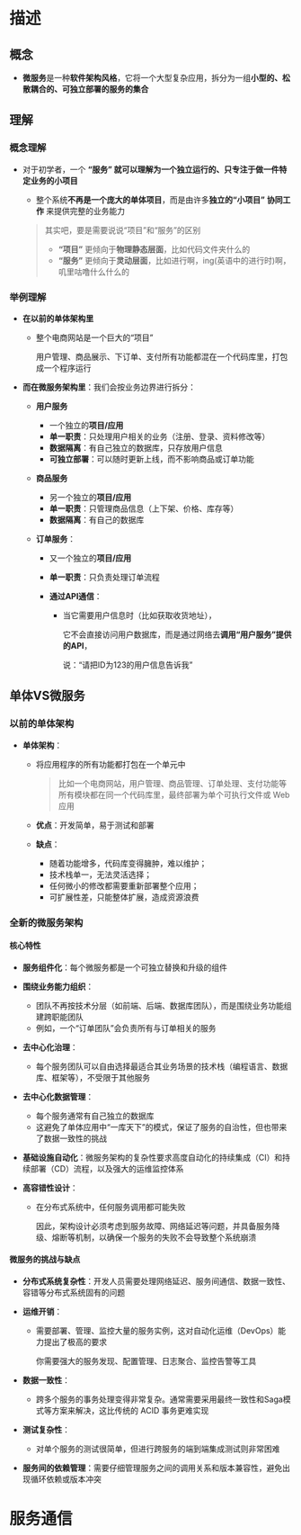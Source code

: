 # 描述

## 概念

- **微服务**是一种**软件架构风格**，它将一个大型复杂应用，拆分为一组**小型的、松散耦合的、可独立部署的服务的集合**



## 理解

### 概念理解

- 对于初学者，一个 **“服务” **就可以理解为**一个独立运行的、只专注于做一件特定业务的小项目**

  - 整个系统**不再是一个庞大的单体项目**，而是由许多**独立的“小项目”**  **协同工作**  来提供完整的业务能力

  > 其实吧，要是需要说说“项目”和“服务”的区别
  >
  > - **“项目”** 更倾向于**物理静态层面**，比如代码文件夹什么的
  > - **“服务”** 更倾向于**灵动层面**，比如进行啊，ing(英语中的进行时)啊，叽里咕噜什么什么的

  

### 举例理解

- **在以前的单体架构里**

  - 整个电商网站是一个巨大的“项目”

    用户管理、商品展示、下订单、支付所有功能都混在一个代码库里，打包成一个程序运行



- **而在微服务架构里**：我们会按业务边界进行拆分：

  - **用户服务**
    - 一个独立的**项目/应用**
    - **单一职责**：只处理用户相关的业务（注册、登录、资料修改等）
    - **数据隔离**：有自己独立的数据库，只存放用户信息
    - **可独立部署**：可以随时更新上线，而不影响商品或订单功能

  - **商品服务**
    - 另一个独立的**项目/应用**
    - **单一职责**：只管理商品信息（上下架、价格、库存等）
    - **数据隔离**：有自己的数据库

  - **订单服务**：

    - 又一个独立的**项目/应用**

    - **单一职责**：只负责处理订单流程

    - **通过API通信**：

      - 当它需要用户信息时（比如获取收货地址），

        它不会直接访问用户数据库，而是通过网络去**调用“用户服务”提供的API**，

        说：“请把ID为123的用户信息告诉我”



## 单体VS微服务

### 以前的单体架构

- **单体架构**：

  - 将应用程序的所有功能都打包在一个单元中

    > 比如一个电商网站，用户管理、商品管理、订单处理、支付功能等所有模块都在同一个代码库里，最终部署为单个可执行文件或 Web 应用

  - **优点**：开发简单，易于测试和部署

  - **缺点**：

    - 随着功能增多，代码库变得臃肿，难以维护；
    - 技术栈单一，无法灵活选择；
    - 任何微小的修改都需要重新部署整个应用；
    - 可扩展性差，只能整体扩展，造成资源浪费



### 全新的微服务架构

#### 核心特性

- **服务组件化**：每个微服务都是一个可独立替换和升级的组件

- **围绕业务能力组织**：
  - 团队不再按技术分层（如前端、后端、数据库团队），而是围绕业务功能组建跨职能团队
  - 例如，一个“订单团队”会负责所有与订单相关的服务

- **去中心化治理**：
  - 每个服务团队可以自由选择最适合其业务场景的技术栈（编程语言、数据库、框架等），不受限于其他服务

- **去中心化数据管理**：
  - 每个服务通常有自己独立的数据库
  - 这避免了单体应用中“一库天下”的模式，保证了服务的自治性，但也带来了数据一致性的挑战

- **基础设施自动化**：微服务架构的复杂性要求高度自动化的持续集成（CI）和持续部署（CD）流程，以及强大的运维监控体系

- **高容错性设计**：

  - 在分布式系统中，任何服务调用都可能失败

    因此，架构设计必须考虑到服务故障、网络延迟等问题，并具备服务降级、熔断等机制，以确保一个服务的失败不会导致整个系统崩溃



#### 微服务的挑战与缺点

- **分布式系统复杂性**：开发人员需要处理网络延迟、服务间通信、数据一致性、容错等分布式系统固有的问题

- **运维开销**：

  - 需要部署、管理、监控大量的服务实例，这对自动化运维（DevOps）能力提出了极高的要求

    你需要强大的服务发现、配置管理、日志聚合、监控告警等工具

- **数据一致性**：
  - 跨多个服务的事务处理变得非常复杂。通常需要采用最终一致性和Saga模式等方案来解决，这比传统的 ACID 事务更难实现

- **测试复杂性**：
  - 对单个服务的测试很简单，但进行跨服务的端到端集成测试则非常困难

- **服务间的依赖管理**：需要仔细管理服务之间的调用关系和版本兼容性，避免出现循环依赖或版本冲突



# 服务通信